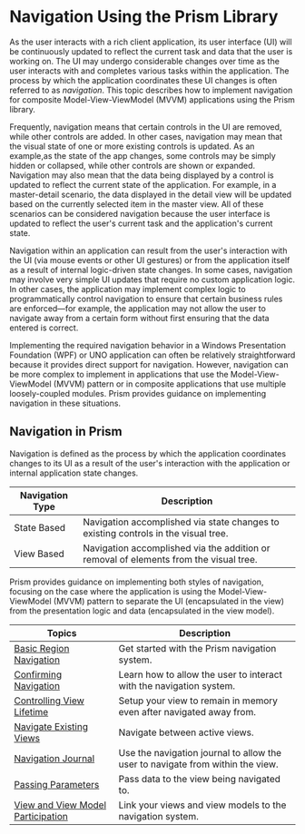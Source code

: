 # Navigation Using the Prism Library

As the user interacts with a rich client application, its user interface (UI) will be continuously updated to reflect the current task and data that the user is working on. The UI may undergo considerable changes over time as the user interacts with and completes various tasks within the application. The process by which the application coordinates these UI changes is often referred to as *navigation*. This topic describes how to implement navigation for composite Model-View-ViewModel (MVVM) applications using the Prism library.

Frequently, navigation means that certain controls in the UI are removed, while other controls are added. In other cases, navigation may mean that the visual state of one or more existing controls is updated. As an example,as the state of the app changes, some controls may be simply hidden or collapsed, while other controls are shown or expanded. Navigation may also mean that the data being displayed by a control is updated to reflect the current state of the application. For example, in a master-detail scenario, the data displayed in the detail view will be updated based on the currently selected item in the master view. All of these scenarios can be considered navigation because the user interface is updated to reflect the user's current task and the application's current state.

Navigation within an application can result from the user's interaction with the UI (via mouse events or other UI gestures) or from the application itself as a result of internal logic-driven state changes. In some cases, navigation may involve very simple UI updates that require no custom application logic. In other cases, the application may implement complex logic to programmatically control navigation to ensure that certain business rules are enforced—for example, the application may not allow the user to navigate away from a certain form without first ensuring that the data entered is correct.

Implementing the required navigation behavior in a Windows Presentation Foundation (WPF) or UNO application can often be relatively straightforward because it provides direct support for navigation. However, navigation can be more complex to implement in applications that use the Model-View-ViewModel (MVVM) pattern or in composite applications that use multiple loosely-coupled modules. Prism provides guidance on implementing navigation in these situations.

## Navigation in Prism

Navigation is defined as the process by which the application coordinates changes to its UI as a result of the user's interaction with the application or internal application state changes.

| Navigation Type | Description |
|-----------------|-------------|
| State Based     | Navigation accomplished via state changes to existing controls in the visual tree. |
| View Based      | Navigation accomplished via the addition or removal of elements from the visual tree. |

Prism provides guidance on implementing both styles of navigation, focusing on the case where the application is using the Model-View-ViewModel (MVVM) pattern to separate the UI (encapsulated in the view) from the presentation logic and data (encapsulated in the view model).

| Topics                            | Description |
|-----------------------------------|-------------|
| [Basic Region Navigation](basic-region-navigation.md) | Get started with the Prism navigation system. |
| [Confirming Navigation](confirming-navigation.md) | Learn how to allow the user to interact with the navigation system. |
| [Controlling View Lifetime](controlling-view-lifetime.md) | Setup your view to remain in memory even after navigated away from. |
| [Navigate Existing Views](navigation-existing-views.md) | Navigate between active views. |
| [Navigation Journal](navigation-journal.md) | Use the navigation journal to allow the user to navigate from within the view. |
| [Passing Parameters](passing-parameters.md) | Pass data to the view being navigated to. |
| [View and View Model Participation](view-viewmodel-participation.md) | Link your views and view models to the navigation system. |
